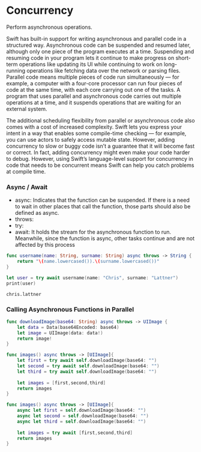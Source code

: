 # Concurrency
Perform asynchronous operations.

Swift has built-in support for writing asynchronous and parallel code in a structured way. Asynchronous code can be suspended and resumed later, although only one piece of the program executes at a time. Suspending and resuming code in your program lets it continue to make progress on short-term operations like updating its UI while continuing to work on long-running operations like fetching data over the network or parsing files. Parallel code means multiple pieces of code run simultaneously — for example, a computer with a four-core processor can run four pieces of code at the same time, with each core carrying out one of the tasks. A program that uses parallel and asynchronous code carries out multiple operations at a time, and it suspends operations that are waiting for an external system.

The additional scheduling flexibility from parallel or asynchronous code also comes with a cost of increased complexity. Swift lets you express your intent in a way that enables some compile-time checking — for example, you can use actors to safely access mutable state. However, adding concurrency to slow or buggy code isn’t a guarantee that it will become fast or correct. In fact, adding concurrency might even make your code harder to debug. However, using Swift’s language-level support for concurrency in code that needs to be concurrent means Swift can help you catch problems at compile time.

### Async / Await

- async: Indicates that the function can be suspended. If there is a need to wait in other places that call the function, those parts should also be defined as async.
- throws:
- try: 
- await: It holds the stream for the asynchronous function to run. Meanwhile, since the function is async, other tasks continue and are not affected by this process

```swift
func username(name: String, surname: String) async throws -> String {
    return "\(name.lowercased()).\(surname.lowercased())"
}

let user = try await username(name: "Chris", surname: "Lattner")
print(user)
```
```
chris.lattner
```

### Calling Asynchronous Functions in Parallel

```swift
func downloadImage(base64: String) async throws -> UIImage {
    let data = Data(base64Encoded: base64)
    let image = UIImage(data: data!)
    return image!
}
```

```swift
func images() async throws -> [UIImage]{
    let first = try await self.downloadImage(base64: "")
    let second = try await self.downloadImage(base64: "")
    let third = try await self.downloadImage(base64: "")
        
    let images = [first,second,third]
    return images
}
```

```swift
func images() async throws -> [UIImage]{
    async let first = self.downloadImage(base64: "")
    async let second = self.downloadImage(base64: "")
    async let third = self.downloadImage(base64: "")
        
    let images = try await [first,second,third]
    return images
}
```
